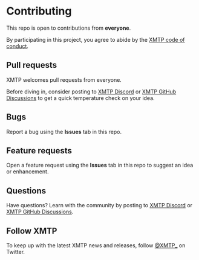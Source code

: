 # Contributing

This repo is open to contributions from **everyone**.

By participating in this project, you agree to abide by the [XMTP code of conduct](https://xmtp.org/community/code-of-conduct).

## Pull requests

XMTP welcomes pull requests from everyone. 

Before diving in, consider posting to [XMTP Discord](https://discord.gg/xmtp) or [XMTP GitHub Discussions](https://github.com/orgs/xmtp/discussions) to get a quick temperature check on your idea.

## Bugs

Report a bug using the **Issues** tab in this repo.

## Feature requests

Open a feature request using the **Issues** tab in this repo to suggest an idea or enhancement.

## Questions

Have questions? Learn with the community by posting to [XMTP Discord](https://discord.gg/xmtp) or [XMTP GitHub Discussions](https://github.com/orgs/xmtp/discussions).

## Follow XMTP

To keep up with the latest XMTP news and releases, follow [@XMTP_](https://twitter.com/xmtp_) on Twitter.